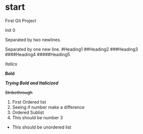 # start
First Git Project

Init 0


Separated by two newlines.

Separated by one new line.
#Heading1
##Heading2
###Heading3
####Heading4
#####Heading5


*Italics*

**Bold**

***Trying Bold and Italicized***

~~Strikethrough~~

1. First Ordered list
3. Seeing if number make a difference
  1. Ordered Sublist
5. This should be number 3
  * This should be unordered list



